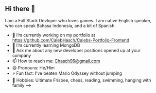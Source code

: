 ## Hi there 👋

I am a Full Stack Devloper who loves games. I am native English speaker, who can speak Bahasa Indonesia, and a bit of Spanish.

- 🔭 I’m currently working on my portfolio at https://github.com/CalebHasch/Calebs-Portfolio-Frontend
- 🌱 I’m currently learning MongoDB
- 💬 Ask me about any new developer positions opened up at your company
- 📫 How to reach me: Chasch96@gmail.com
- 😄 Pronouns: He/Him
- ⚡ Fun fact: I've beaten Mario Odyssey without jumping
- 💙 Hobbies: Ultimate Frisbee, chess, reading, swimming, hanging with family
-->
